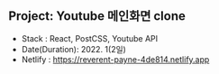 ## Project: Youtube 메인화면 clone

- Stack : React, PostCSS, Youtube API
- Date(Duration): 2022. 1(2일)
- Netlify : https://reverent-payne-4de814.netlify.app
